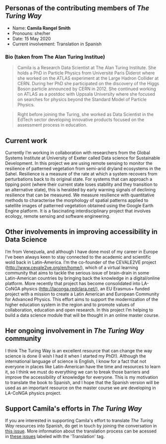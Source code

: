 ## Personas of the contributing members of _The Turing Way_

* Name: **Camila Rangel Smith**
* Pronouns: she/her
* Date: 15 May 2020
* Current involvement: Translation in Spanish

### Bio (taken from The Alan Turing Institue)

> Camila is a Research Data Scientist at The Alan Turing Institute. She holds a PhD in Particle Physics from Université Paris Diderot where she worked on the ATLAS experiment at the Large Hadron Collider at CERN. 
> During her PhD she participated on the discovery of the Higgs Boson particle announced by CERN in 2012. 
> She continued working on ATLAS as a postdoc with Uppsala University where she focused on searches for physics beyond the Standard Model of Particle Physics.

> Right before joining the Turing, she worked as Data Scientist in the EdTech sector developing innovative products focused on the assessment process in education.

## Current work

Currently I’m working in collaboration with researchers from the Global Systems Institute at University of Exeter called Data science for Sustainable Development. 
In this project we are using remote sensing to monitor the resilience of patterned vegetation from semi-arid dryland ecosystems in the Sahel. 
Resilience is a measure of the rate at which a system recovers from perturbations back to its original state. 
For systems that can approach a tipping point (where their current state loses stability and they transition to an alternative state), this is heralded by early warning signals of declining resilience that can be measured. 
We measure resilience with quantitative methods to characterise the morphology of spatial patterns applied to satellite images of patterned vegetation obtained using the Google Earth Engine platform.
It is a fascinating interdisciplinary project that involves ecology, remote sensing and software engineering.  
 
## Other involvements in improving accessibility in Data Science
 
I’m from Venezuela, and although I have done most of my career in Europe I’ve been always keen to stay connected to the academic and scientific wold back in Latin-America. 
I’m the co-founder of the CEVALE2VE project (http://www.cevale2ve.org/en/home/), which of a virtual learning community that aims to tackle the serious issue of brain-drain in some Latin-American countries by bringing back the knowledge in a digital/online platform. 
More recently that project has become consolidated into LA-CoNGA physics (http://laconga.redclara.net/), an EU Erasmus+ funded project with a mission to create a Latin American and European Community for Advanced Physics.
This effort aims to support the modernization of the higher education system in the region and to promote values of collaboration, education and open research. 
In this project I’m helping to build a data science module that will be thought in an online master course.

## Her ongoing involvement in _The Turing Way_ community
 
I think The Turing Way is an excellent resource that can change the way science is done (I wish I had it when I started my PhD!). 
Although the international language of science is English, I know for a fact that not everyone in places like Latin-American have the time and resources to learn it, so I think we must do everything we can to break those barriers and improve the accessibility of knowledge for everyone. 
This is my motivation to translate the book to Spanish, and I hope that the Spanish version will be used as an important resource on the master course we are developing in  LA-CoNGA physics project.

## Support Camila's efforts in _The Turing Way_

If you are interested in supporting Camila's effort to translate _The Turing Way_ resources into Spanish, do get in touch by joining the conversation in [this issue](https://github.com/alan-turing-institute/the-turing-way/issues/767).
More information about the translation process can be acessed in [these issues](https://github.com/alan-turing-institute/the-turing-way/issues?q=is%3Aissue+is%3Aopen+translation+label%3Atranslation) labeled with the 'Translation' tag.
